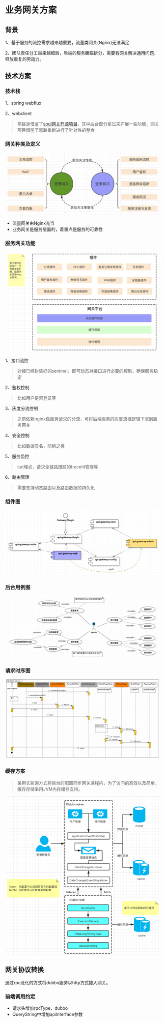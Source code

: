 # 业务网关方案

## 背景

1、基于服务的流控需求越来越重要，流量类网关(Nginx)无法满足

2、团队责任分工越来越细后，后端的服务面临拆分，需要有网关解决通用问题，释放重复的劳动力。

## 技术方案

### 技术栈

1、spring webflux

2、webclient

> 项目是借鉴了[soul网关开源项目](https://github.com/Dromara/soul)，其中后台部分拿过来扩展一些功能，网关项目借鉴了思路重新进行了针对性的整合

### 网关种类及定义


![](readmeimg/网关种类.png)

+ 流量网关由Nginx充当
+ 业务网关是服务层面的，着重点是服务的可靠性

### 服务网关功能

![](readmeimg/网关功能.png)

1、接口流控

> 对接已经封装好的sentinel，即可动态对接口进行必要的控制，确保服务稳定

2、鉴权控制

> 比如用户是否登录等

3、灰度分流控制

> 之前依赖nginx做服务请求的分流，可将后端服务的灰度流控逻辑下沉到服务网关

4、安全控制

> 比如数据签名，防刷之类

5、服务监控

> cat埋点，请求全链路跟踪的traceId管理等

6、路由管理

> 需要支持动态路由以及路由数据的持久化

### 组件图

![](readmeimg/组件图.png)

### 后台用例图

![](readmeimg/后台用例.png)

### 请求时序图

![](readmeimg/请求时序图.png)

### 缓存方案

> 采用长轮询方式将后台的配置同步网关进程内，为了访问的高效以及简单，缓存存储采用JVM内存缓存支持。

![](readmeimg/缓存同步.png)

## 网关协议转换

通过rpc泛化的方式将dubbo服务以http方式接入网关。

### 前端调用约定

+ 请求头增加rpcType，dubbo
+ QueryString中增加apiInterface参数


